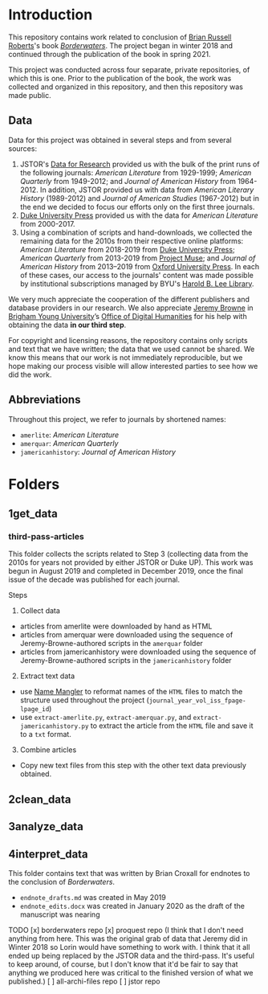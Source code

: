 # Introduction
This repository contains work related to conclusion of [Brian Russell Roberts](https://humanities.byu.edu/person/brian-russell-roberts/)'s book [_Borderwaters_](https://www.dukeupress.edu/borderwaters). The project began in winter 2018 and continued through the publication of the book in spring 2021. 

This project was conducted across four separate, private repositories, of which this is one. Prior to the publication of the book, the work was collected and organized in this repository, and then this repository was made public. 

## Data

Data for this project was obtained in several steps and from several sources:
1. JSTOR's [Data for Research](https://www.jstor.org/dfr/) provided us with the bulk of the print runs of the following journals: _American Literature_ from 1929-1999; _American Quarterly_ from 1949-2012; and _Journal of American History_ from 1964-2012. In addition, JSTOR provided us with data from _American Literary History_ (1989-2012) and _Journal of American Studies_ (1967-2012) but in the end we decided to focus our efforts only on the first three journals. 
2. [Duke University Press](https://www.dukeupress.edu) provided us with the data for _American Literature_ from 2000-2017.
3. Using a combination of scripts and hand-downloads, we collected the remaining data for the 2010s from their respective online platforms: _American Literature_ from 2018-2019 from [Duke University Press](https://dukeupress.edu); _American Quarterly_ from 2013-2019 from [Project Muse](https://muse.jhu.edu/); and _Journal of American History_ from 2013–2019 from [Oxford University Press](https://academic.oup.com/journals/). In each of these cases, our access to the journals' content was made possible by institutional subscriptions managed by BYU's [Harold B. Lee Library](https://lib.byu.edu).

We very much appreciate the cooperation of the different publishers and database providers in our research. We also appreciate [Jeremy Browne](https://humanities.byu.edu/person/jeremy-browne-2/) in [Brigham Young University](https://byu.edu)’s [Office of Digital Humanities](https://odh.byu.edu/) for his help with obtaining the data **in our third step**.

For copyright and licensing reasons, the repository contains only scripts and text that we have written; the data that we used cannot be shared. We know this means that our work is not immediately reproducible, but we hope making our process visible will allow interested parties to see how we did the work. 

## Abbreviations
Throughout this project, we refer to journals by shortened names:
- `amerlite`: _American Literature_
- `amerquar`: _American Quarterly_
- `jamericanhistory`: _Journal of American History_

# Folders
## 1get_data

### third-pass-articles
This folder collects the scripts related to Step 3 (collecting data from the 2010s for years not provided by either JSTOR or Duke UP). This work was begun in August 2019 and completed in December 2019, once the final issue of the decade was published for each journal. 

Steps
1. Collect data 
  - articles from amerlite were downloaded by hand as HTML
  - articles from amerquar were downloaded using the sequence of Jeremy-Browne-authored scripts in the `amerquar` folder
  - articles from jamericanhistory were downloaded using the sequence of Jeremy-Browne-authored  scripts in the `jamericanhistory` folder
2. Extract text data 
  - use [Name Mangler](https://manytricks.com/namemangler/) to reformat names of the `HTML` files to match the structure used throughout the project (`journal_year_vol_iss_fpage-lpage_id`)
  - use `extract-amerlite.py`, `extract-amerquar.py`, and `extract-jamericanhistory.py` to extract the article from the `HTML` file and save it to a `txt` format.
3. Combine articles 
  - Copy new text files from this step with the other text data previously obtained. 

## 2clean_data

## 3analyze_data

## 4interpret_data
This folder contains text that was written by Brian Croxall for endnotes to the conclusion of _Borderwaters_.

- `endnote_drafts.md` was created in May 2019
- `endnote_edits.docx` was created in January 2020 as the draft of the manuscript was nearing 


TODO
[x] borderwaters repo
[x] proquest repo (I think that I don't need anything from here. This was the original grab of data that Jeremy did in Winter 2018 so Lorin would have something to work with. I think that it all ended up being replaced by the JSTOR data and the third-pass. It's useful to keep around, of course, but I don't know that it'd be fair to say that anything we produced here was critical to the finished version of what we published.)
[ ] all-archi-files repo
[ ] jstor repo
